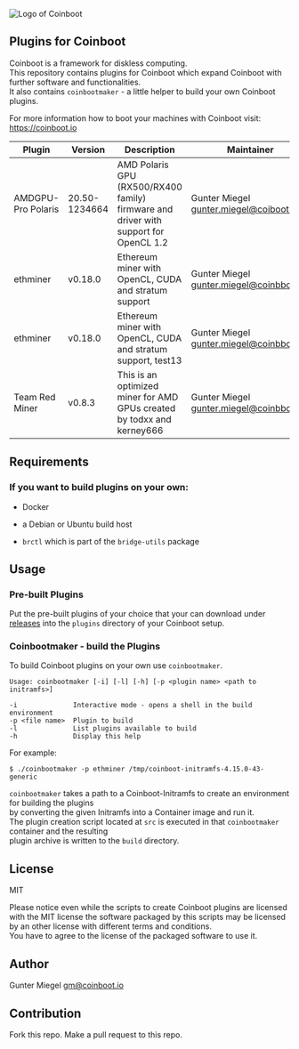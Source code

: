 
![Logo of Coinboot](https://raw.githubusercontent.com/frzb/coinboot/master/coinboot.png)

## Plugins for Coinboot

Coinboot is a framework for diskless computing.   
This repository contains plugins for Coinboot which expand Coinboot with further software and functionalities.  
It also contains `coinbootmaker` - a little helper to build your own Coinboot plugins.  
  
For more information how to boot your machines with Coinboot visit: https://coinboot.io

| Plugin             | Version       | Description                                                                          | Maintainer                                 | Source                                                                        | URL                                                                                                                           |
|--------------------|---------------|--------------------------------------------------------------------------------------|--------------------------------------------|-------------------------------------------------------------------------------|-------------------------------------------------------------------------------------------------------------------------------|
| AMDGPU-Pro Polaris | 20.50-1234664 | AMD Polaris GPU (RX500/RX400 family) firmware and driver with support for OpenCL 1.2 | Gunter Miegel <gunter.miegel@coiboot.io>   | https://www.amd.com/en/support/kb/release-notes/rn-amdgpu-unified-linux-20-50 | https://s3.eu-central-1.wasabisys.com/coinboot/5.4.0-58-generic/coinboot_amdgpupro_polaris_20.50-1234664_20210623.0623.tar.gz |
| ethminer           | v0.18.0       | Ethereum miner with OpenCL, CUDA and stratum support                                 | Gunter Miegel <gunter.miegel@coinbboot.io> | https://github.com/ethereum-mining/ethminer                                   | https://s3.eu-central-1.wasabisys.com/coinboot/all/coinboot_ethminer_v0.18.0_20210623.0615.tar.gz                             |
| ethminer           | v0.18.0       | Ethereum miner with OpenCL, CUDA and stratum support, test13                         | Gunter Miegel <gunter.miegel@coinbboot.io> | https://github.com/ethereum-mining/ethminer                                   | https://s3.eu-central-1.wasabisys.com/coinboot/all/coinboot_ethminer_v0.18.0_20210624.1848.tar.gz                             |
| Team Red Miner     | v0.8.3        | This is an optimized miner for AMD GPUs created by todxx and kerney666               | Gunter Miegel <gunter.miegel@coinbboot.io> | https://github.com/todxx/teamredminer                                         | https://s3.eu-central-1.wasabisys.com/coinboot/all/coinboot_teamredminer_v0.8.3_20210623.0615.tar.gz                          |

## Requirements

### If you want to build plugins on your own: 

* Docker 

* a Debian or Ubuntu build host

* `brctl` which is part of the `bridge-utils` package

## Usage

### Pre-built Plugins

Put the pre-built plugins of your choice that your can download under [releases](https://github.com/frzb/coinboot-plugins/releases)
into the `plugins` directory of your Coinboot setup.

### Coinbootmaker - build the Plugins

To build Coinboot plugins on your own use `coinbootmaker`.

```
Usage: coinbootmaker [-i] [-l] [-h] [-p <plugin name> <path to initramfs>]

-i              Interactive mode - opens a shell in the build environment
-p <file name>  Plugin to build
-l              List plugins available to build
-h              Display this help
```

For example:

```
$ ./coinbootmaker -p ethminer /tmp/coinboot-initramfs-4.15.0-43-generic  
```

`coinbootmaker` takes a path to a Coinboot-Initramfs to create an environment for building the plugins  
by converting the given Initramfs into a Container image and run it.  
The plugin creation script located at `src` is executed in that `coinbootmaker` container and the resulting  
plugin archive is written to the `build` directory.

## License

MIT

Please notice even while the scripts to create Coinboot plugins are licensed with the MIT license the software packaged by this scripts may be licensed by an other license with different terms and conditions.  
You have to agree to the license of the packaged software to use it.

## Author

Gunter Miegel 
gm@coinboot.io

## Contribution

Fork this repo. 
Make a pull request to this repo. 